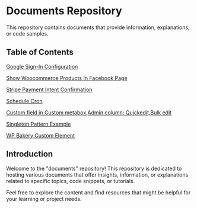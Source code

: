 # Documents Repository

This repository contains documents that provide information, explanations, or code samples.

## Table of Contents

[Google Sign-In Configuration ](https://kripsmansi.github.io/blogs/Google-Sign-In-Configuration)

[Show Woocommerce Products In Facebook Page ](https://kripsmansi.github.io/blogs/display-woocommerce-products-as-posts-in-facebook)

[Stripe Payment Intent Confirmation ](https://kripsmansi.github.io/blogs/Stripe_Payment_Intent_Confirmation)

[Schedule Cron ](https://kripsmansi.github.io/blogs/schedule_cron)

[Custom field in Custom metabox,Admin column: Quickedit,Bulk edit](https://kripsmansi.github.io/blogs/custom_field_in_quickedit_and_bulk_edit)

[Singleton Pattern Example](https://kripsmansi.github.io/blogs/php-oop-singleton-pattern)

[WP Bakery Custom Element](https://kripsmansi.github.io/blogs/wp-bakery-custom-icon-box)

## Introduction

Welcome to the "documents" repository! This repository is dedicated to hosting various documents that offer insights, information, or explanations related to specific topics, code snippets, or tutorials.

Feel free to explore the content and find resources that might be helpful for your learning or project needs.



